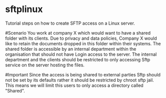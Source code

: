 # sftplinux
Tutorial steps on how to create SFTP access on a Linux server.

#Scenario 
You work at company X which would want to have a shared folder with its clients. Due to privacy and data policies, Company X  would like to retain the documents dropped in this folder within their systems. The shared folder is accessible by an internal department within the organisation that should not have Login  access to the server. The internal  department and the clients should be restricted to only accessing Sftp service on the server hosting the files.

#Important 
Since the access is being shared to external parties Sftp should not be set by its defaults rather it should be restricted by chroot sftp jail. This means we will limit this users to only access a directory called "Shared".
